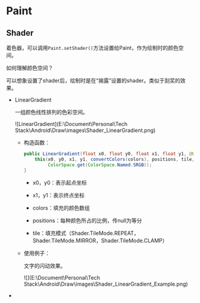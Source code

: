 # Paint

## Shader
着色器，可以调用`Paint.setShader()`方法设置给Paint，作为绘制时的颜色空间。

如何理解颜色空间？

可以想象设置了shader后，绘制时是在“揭露”设置的shader。类似于刮奖的效果。

* LinearGradient
  
  一组颜色线性排列的色彩空间。
  
  ![LinearGradient](E:\Document\Personal\Tech Stack\Android\Draw\images\Shader_LinearGradient.png)
  
  * 构造函数：
  
    ```java
    public LinearGradient(float x0, float y0, float x1, float y1, @NonNull @ColorInt int[] colors, @Nullable float[] positions, @NonNull TileMode tile) {
        this(x0, y0, x1, y1, convertColors(colors), positions, tile,
             ColorSpace.get(ColorSpace.Named.SRGB));
    }
    ```
  
    * x0，y0：表示起点坐标
  
    * x1，y1：表示终点坐标
  
    * colors：填充的颜色数组
  
    * positions：每种颜色所占的比例，传null为等分
  
    * tile：填充模式（Shader.TileMode.REPEAT，Shader.TileMode.MIRROR，Shader.TileMode.CLAMP）
  
  * 使用例子：
  
    文字的闪动效果。
  
    ![](E:\Document\Personal\Tech Stack\Android\Draw\images\Shader_LinearGradient_Example.png)

* 